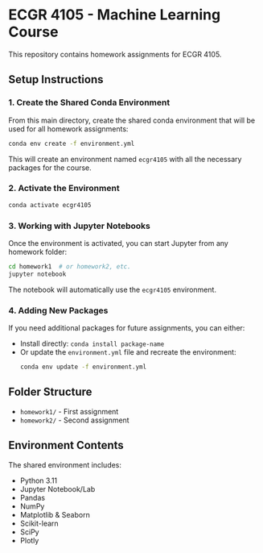 # ECGR 4105 - Machine Learning Course

This repository contains homework assignments for ECGR 4105.

## Setup Instructions

### 1. Create the Shared Conda Environment

From this main directory, create the shared conda environment that will be used for all homework assignments:

```bash
conda env create -f environment.yml
```

This will create an environment named `ecgr4105` with all the necessary packages for the course.

### 2. Activate the Environment

```bash
conda activate ecgr4105
```

### 3. Working with Jupyter Notebooks

Once the environment is activated, you can start Jupyter from any homework folder:

```bash
cd homework1  # or homework2, etc.
jupyter notebook
```

The notebook will automatically use the `ecgr4105` environment.

### 4. Adding New Packages

If you need additional packages for future assignments, you can either:

- Install directly: `conda install package-name`
- Or update the `environment.yml` file and recreate the environment:
  ```bash
  conda env update -f environment.yml
  ```

## Folder Structure

- `homework1/` - First assignment
- `homework2/` - Second assignment

## Environment Contents

The shared environment includes:
- Python 3.11
- Jupyter Notebook/Lab
- Pandas 
- NumPy 
- Matplotlib & Seaborn 
- Scikit-learn 
- SciPy 
- Plotly 